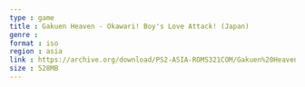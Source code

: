 ```yaml
---
type : game
title : Gakuen Heaven - Okawari! Boy's Love Attack! (Japan)
genre : 
format : iso
region : asia
link : https://archive.org/download/PS2-ASIA-ROMS321COM/Gakuen%20Heaven%20-%20Okawari%21%20Boy%27s%20Love%20Attack%21%20%28Japan%29.7z
size : 528MB
---
```

